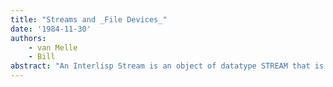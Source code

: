 ```yaml
---
title: "Streams and _File Devices_"
date: '1984-11-30'
authors: 
    - van Melle
    - Bill
abstract: "An Interlisp Stream is an object of datatype STREAM that is capable of performing, at the least, sequential input and/or output of bytes. Some streams can do much more. Streams are used for access to open files, for writing to the display, for chatting to remote hosts, and whatever other uses people come up with. This document describes how one goes about defining a new device, the meanings of the record fields of the STREAM and FDEV datatypes, and anything else that seemed relevant at the time."
---
```


